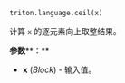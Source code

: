 ```python
triton.language.ceil(x)
```


计算 `x` 的逐元素向上取整结果。 


**参数****：**

* **x** (*Block*) - 输入值。


